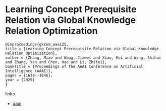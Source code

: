 # Learning Concept Prerequisite Relation via Global Knowledge Relation Optimization

```
@inproceedings{gkrom_aaai25,
title = {Learning Concept Prerequisite Relation via Global Knowledge Relation Optimization},
author = {Zhang, Miao and Wang, Jiawei and Xiao, Kui and Wang, Shihui and Zhang, Yan and Chen, Hao and Li, Zhifei},
booktitle = {Proceedings of the AAAI Conference on Artificial Intelligence (AAAI)},
pages = {1638--1646},
year = {2025}
}
```

links
- [aaai](https://ojs.aaai.org/index.php/AAAI/article/view/32156)
